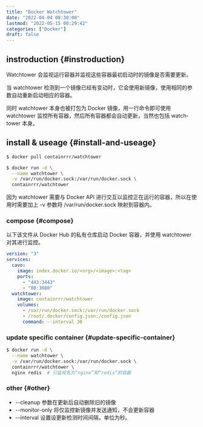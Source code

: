 ```yaml
---
title: "Docker Watchtower"
date: "2022-04-04 08:30:00"
lastmod: "2022-05-15 00:29:42"
categories: ["Docker"]
draft: false
---
```


## instroduction {#instroduction}

Watchtower 会监视运行容器并监视这些容器最初启动时的镜像是否需要更新。

当 watchtower 检测到一个镜像已经有变动时，它会使用新镜像，使用相同的参数自动重新启动相应的容器。

同时 watchtower 本身也被打包为 Docker 镜像，用一行命令即可使用 watchtower 监控所有容器，然后所有容器都会自动更新，当然也包括 watch­tower 本身。


## install &amp; useage {#install-and-useage}

```bash
$ docker pull containrrr/watchtower

$ docker run -d \
  --name watchtower \
  -v /var/run/docker.sock:/var/run/docker.sock \
  containrrr/watchtower
```

因为 watchtower 需要与 Docker API 进行交互以监控正在运行的容器，所以在使用时需要加上 -v 参数将 /var/run/docker.sock 映射到容器内。


### compose {#compose}

以下该文件从 Docker Hub 的私有仓库启动 Docker 容器，并使用 watchtower 对其进行监控。

```yaml
version: "3"
services:
  cavo:
    image: index.docker.io/<org>/<image>:<tag>
    ports:
      - "443:3443"
      - "80:3080"
  watchtower:
    image: containrrr/watchtower
    volumes:
      - /var/run/docker.sock:/var/run/docker.sock
      - /root/.docker/config.json:/config.json
      command: --interval 30
```


### update specific container {#update-specific-container}

```bash
$ docker run -d \
  --name watchtower \
  -v /var/run/docker.sock:/var/run/docker.sock \
  containrrr/watchtower \
  nginx redis  # 只监视名为“nginx”和“redis”的容器
```


### other {#other}

-   --cleanup 参数在更新后自动删除旧的镜像
-   --monitor-only 将仅监控新镜像并发送通知，不会更新容器
-   --interval 设置设更新检测时间间隔，单位为秒。